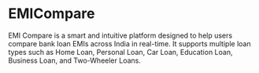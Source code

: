 # EMICompare
EMI Compare is a smart and intuitive platform designed to help users compare bank loan EMIs across India in real-time. It supports multiple loan types such as Home Loan, Personal Loan, Car Loan, Education Loan, Business Loan, and Two-Wheeler Loans.

